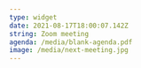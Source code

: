 ```yaml
---
type: widget
date: 2021-08-17T18:00:07.142Z
string: Zoom meeting
agenda: /media/blank-agenda.pdf
image: /media/next-meeting.jpg
---
```

